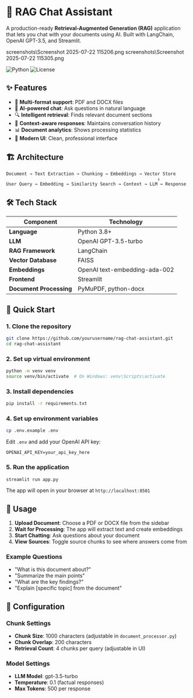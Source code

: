# 🤖 RAG Chat Assistant

A production-ready **Retrieval-Augmented Generation (RAG)** application that lets you chat with your documents using AI. Built with LangChain, OpenAI GPT-3.5, and Streamlit.

screenshots\Screenshot 2025-07-22 115206.png
screenshots\Screenshot 2025-07-22 115305.png

![Python](https://img.shields.io/badge/python-v3.8+-blue.svg)
![License](https://img.shields.io/badge/license-MIT-green.svg)

## ✨ Features

- 📄 **Multi-format support**: PDF and DOCX files
- 🤖 **AI-powered chat**: Ask questions in natural language
- 🔍 **Intelligent retrieval**: Finds relevant document sections
- 💬 **Context-aware responses**: Maintains conversation history
- 📊 **Document analytics**: Shows processing statistics
- 🎨 **Modern UI**: Clean, professional interface

## 🏗️ Architecture

```
Document → Text Extraction → Chunking → Embeddings → Vector Store
                                                          ↓
User Query → Embedding → Similarity Search → Context → LLM → Response
```

## 🛠️ Tech Stack

| Component | Technology |
|-----------|------------|
| **Language** | Python 3.8+ |
| **LLM** | OpenAI GPT-3.5-turbo |
| **RAG Framework** | LangChain |
| **Vector Database** | FAISS |
| **Embeddings** | OpenAI text-embedding-ada-002 |
| **Frontend** | Streamlit |
| **Document Processing** | PyMuPDF, python-docx |

## 🚀 Quick Start

### 1. Clone the repository
```bash
git clone https://github.com/yourusername/rag-chat-assistant.git
cd rag-chat-assistant
```

### 2. Set up virtual environment
```bash
python -m venv venv
source venv/bin/activate  # On Windows: venv\Scripts\activate
```

### 3. Install dependencies
```bash
pip install -r requirements.txt
```

### 4. Set up environment variables
```bash
cp .env.example .env
```
Edit `.env` and add your OpenAI API key:
```
OPENAI_API_KEY=your_api_key_here
```

### 5. Run the application
```bash
streamlit run app.py
```

The app will open in your browser at `http://localhost:8501`

## 📖 Usage

1. **Upload Document**: Choose a PDF or DOCX file from the sidebar
2. **Wait for Processing**: The app will extract text and create embeddings
3. **Start Chatting**: Ask questions about your document
4. **View Sources**: Toggle source chunks to see where answers come from

### Example Questions
- "What is this document about?"
- "Summarize the main points"
- "What are the key findings?"
- "Explain [specific topic] from the document"

## 🔧 Configuration

### Chunk Settings
- **Chunk Size**: 1000 characters (adjustable in `document_processor.py`)
- **Chunk Overlap**: 200 characters
- **Retrieval Count**: 4 chunks per query (adjustable in UI)

### Model Settings
- **LLM Model**: gpt-3.5-turbo
- **Temperature**: 0.1 (factual responses)
- **Max Tokens**: 500 per response